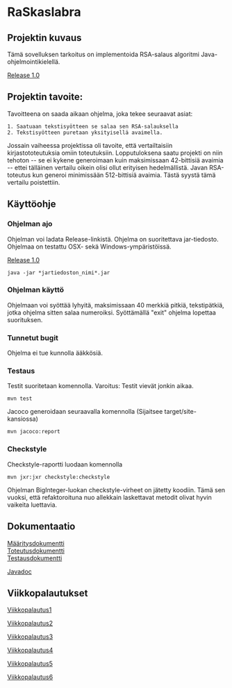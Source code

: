 # RaSkaslabra

## Projektin kuvaus

Tämä sovelluksen tarkoitus on implementoida RSA-salaus algoritmi Java-ohjelmointikielellä. 

[Release 1.0](https://github.com/Varjokorento/RaSkAslabra/releases/tag/1.0)

## Projektin tavoite:

Tavoitteena on saada aikaan ohjelma, joka tekee seuraavat asiat: 

    1. Saatuaan tekstisyötteen se salaa sen RSA-salauksella
    2. Tekstisyötteen puretaan yksityisellä avaimella.
    
Jossain vaiheessa projektissa oli tavoite, että vertailtaisiin kirjastototeutuksia omiin toteutuksiin. Lopputuloksena saatu projekti on niin tehoton -- se ei kykene generoimaan kuin maksimissaan 42-bittisiä avaimia -- ettei tälläinen vertailu oikein olisi ollut erityisen hedelmällistä. Javan RSA-toteutus kun generoi minimissään 512-bittisiä avaimia. Tästä syystä tämä vertailu poistettiin. 
    
## Käyttöohje


### Ohjelman ajo

Ohjelman voi ladata Release-linkistä. Ohjelma on suoritettava jar-tiedosto. Ohjelmaa on testattu OSX- sekä Windows-ympäristöissä.

[Release 1.0](https://github.com/Varjokorento/RaSkAslabra/releases/tag/1.0)

```
java -jar *jartiedoston_nimi*.jar
```

### Ohjelman käyttö

Ohjelmaan voi syöttää lyhyitä, maksimissaan 40 merkkiä pitkiä, tekstipätkiä, jotka ohjelma sitten salaa numeroiksi. Syöttämällä "exit" ohjelma lopettaa suorituksen.

### Tunnetut bugit

Ohjelma ei tue kunnolla ääkkösiä.  

### Testaus

Testit suoritetaan komennolla. Varoitus: Testit vievät jonkin aikaa. 

```
mvn test
```
Jacoco generoidaan seuraavalla komennolla (Sijaitsee target/site-kansiossa)
```
mvn jacoco:report
```

### Checkstyle

Checkstyle-raportti luodaan komennolla

```
mvn jxr:jxr checkstyle:checkstyle
```
Ohjelman BigInteger-luokan checkstyle-virheet on jätetty koodiin. Tämä sen vuoksi, että refaktoroituna nuo allekkain laskettavat metodit olivat hyvin vaikeita luettavia. 

 ## Dokumentaatio
 
 [Määritysdokumentti](https://github.com/Varjokorento/RaSkAslabra/blob/master/docs/Maarittelydokumentti/Maarittelydokumentti.md)       
 [Toteutusdokumentti](https://github.com/Varjokorento/RaSkAslabra/blob/master/docs/Toteutusdokumentti/toteutusdokumentti.md)    
[Testausdokumentti](https://github.com/Varjokorento/RaSkAslabra/blob/master/docs/Testausdokumentti/testausdokumentti.md)

[Javadoc](https://varjokorento.github.io/RaSkAslabra/javadocs/)
    
## Viikkopalautukset

 [Viikkopalautus1](https://github.com/Varjokorento/RaSkAslabra/blob/master/Dokumentaatio/Viikkopalautukset/Viikkopalautus1.md)
 
 [Viikkopalautus2](https://github.com/Varjokorento/RaSkAslabra/blob/master/Dokumentaatio/Viikkopalautukset/Viikkopalautus2.md)
 
 [Viikkopalautus3](https://github.com/Varjokorento/RaSkAslabra/blob/master/Dokumentaatio/Viikkopalautukset/Viikkopalautus3.md)
 
 [Viikkopalautus4](https://github.com/Varjokorento/RaSkAslabra/blob/master/Dokumentaatio/Viikkopalautukset/Viikkopalautus4.md)
 
 [Viikkopalautus5](https://github.com/Varjokorento/RaSkAslabra/blob/master/Dokumentaatio/Viikkopalautukset/Viikkopalautus5.md)
 
 [Viikkopalautus6](https://github.com/Varjokorento/RaSkAslabra/blob/master/Dokumentaatio/Viikkopalautukset/Viikkopalautus6.md)
 
 


